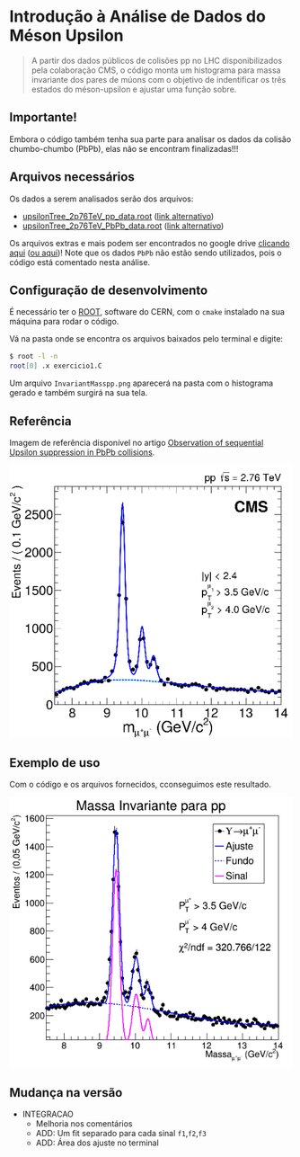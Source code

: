 # Introdução à Análise de Dados do Méson Upsilon

> A partir dos dados públicos de colisões pp no LHC disponibilizados pela colaboração CMS, o código monta um histograma para massa invariante dos pares de múons com o objetivo de indentificar os três estados do méson-upsilon e ajustar uma função sobre.

## Importante!

Embora o código também tenha sua parte para analisar os dados da colisão chumbo-chumbo (PbPb), elas não se encontram finalizadas!!!

## Arquivos necessários

Os dados a serem analisados serão dos arquivos:
* [upsilonTree_2p76TeV_pp_data.root](https://drive.google.com/file/d/1XdR4lrdKjNMJxd3rnT2m8bnrrnZbP2q1/view?usp=sharing) ([link alternativo](https://indico.kfki.hu/event/368/sessions/183/attachments/529/995/upsilonTree_2p76TeV_pp_data.root))
* [upsilonTree_2p76TeV_PbPb_data.root](https://drive.google.com/file/d/1NRuD2kyMdx-v_hbOU-HMuSNS24Gtfh5K/view?usp=sharing) ([link alternativo](https://indico.kfki.hu/event/368/sessions/183/attachments/529/996/upsilonTree_2p76TeV_PbPb_data.root))

Os arquivos extras e mais podem ser encontrados no google drive [clicando aqui](https://drive.google.com/drive/folders/1DBPiqTYC6yJUPc9688nM8Azrw3UIo_YV) ([ou aqui](https://indico.kfki.hu/event/368/sessions/183/))!
Note que os dados `PbPb` não estão sendo utilizados, pois o código está comentado nesta análise.

## Configuração de desenvolvimento

É necessário ter o [ROOT](https://root.cern.ch/root/html534/guides/users-guide/InstallandBuild.html), software do CERN, com o `cmake` instalado na sua máquina para rodar o código.

Vá na pasta onde se encontra os arquivos baixados pelo terminal e digite:

```sh
$ root -l -n
root[0] .x exercicio1.C
```

Um arquivo `InvariantMasspp.png` aparecerá na pasta com o histograma gerado e também surgirá na sua tela.

## Referência

Imagem de referência disponível no artigo [Observation of sequential Upsilon suppression in PbPb collisions](https://arxiv.org/abs/1208.2826).

![](referencia.png)

## Exemplo de uso

Com o código e os arquivos fornecidos, cconseguimos este resultado.

![](InvariantMasspp.png)

## Mudança na versão

* INTEGRACAO
    * Melhoria nos comentários
    * ADD: Um fit separado para cada sinal `f1`,`f2`,`f3`
    * ADD: Área dos ajuste no terminal

